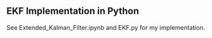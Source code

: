 ## EKF Implementation in Python

See Extended_Kalman_Filter.ipynb and EKF.py for my implementation.
